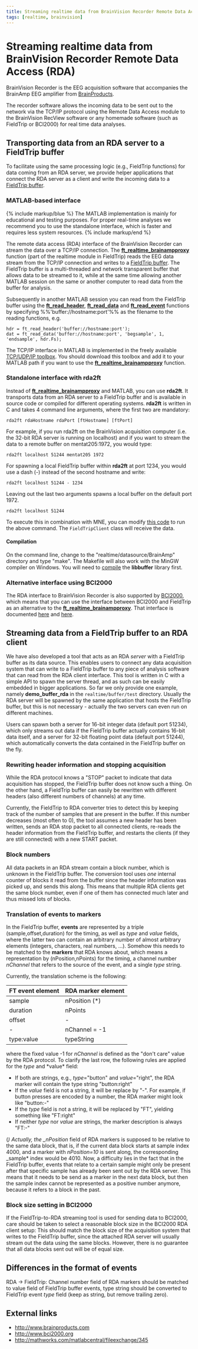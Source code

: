 ```yaml
---
title: Streaming realtime data from BrainVision Recorder Remote Data Access (RDA)
tags: [realtime, brainvision]
---
```


# Streaming realtime data from BrainVision Recorder Remote Data Access (RDA)

BrainVision Recorder is the EEG acquisition software that accompanies the BrainAmp EEG amplifier from [BrainProducts](http://www.brainproducts.com/).

The recorder software allows the incoming data to be sent out to the network via the TCP/IP protocol using the Remote Data Access module to the BrainVision RecView software or any homemade software (such as FieldTrip or BCI2000) for real time data analyses.

## Transporting data from an RDA server to a FieldTrip buffer

To facilitate using the same processing logic (e.g., FieldTrip functions) for data coming from an RDA server, we provide helper applications that connect the RDA server as a client and write the incoming data to a [FieldTrip buffer](/development/realtime/buffer).

### MATLAB-based interface

{% include markup/blue %}
The MATLAB implementation is mainly for educational and testing purposes. For proper real-time analyses we recommend you to use the standalone interface, which is faster and requires less system resources.
{% include markup/end %}

The remote data access (RDA) interface of the BrainVision Recorder can stream the data over a TCP/IP connection. The **[ft_realtime_brainampproxy](/reference/realtime/example/ft_realtime_brainampproxy)** function (part of the realtime module in FieldTrip) reads the EEG data stream from the TCP/IP connection and writes to a [FieldTrip buffer](/development/realtime). The FieldTrip buffer is a multi-threaded and network transparent buffer that allows data to be streamed to it, while at the same time allowing another MATLAB session on the same or another computer to read data from the buffer for analysis.

Subsequently in another MATLAB session you can read from the FieldTrip buffer using the **[ft_read_header](/reference/fileio/ft_read_header)**, **[ft_read_data](/reference/fileio/ft_read_data)** and **[ft_read_event](/reference/fileio/ft_read_event)** functions by specifying %%'buffer://hostname:port'%% as the filename to the reading functions, e.g.

    hdr = ft_read_header('buffer://hostname:port');
    dat = ft_read_data('buffer://hostname:port', 'begsample', 1, 'endsample', hdr.Fs);

The TCP/IP interface in MATLAB is implemented in the freely available [TCP/UDP/IP toolbox](http://mathworks.com/matlabcentral/fileexchange/345). You should download this toolbox and add it to your MATLAB path if you want to use the **[ft_realtime_brainampproxy](/reference/realtime/example/ft_realtime_brainampproxy)** function.

### Standalone interface with rda2ft

Instead of **[ft_realtime_brainampproxy](/reference/realtime/example/ft_realtime_brainampproxy)** and MATLAB, you can use **rda2ft**. It transports data from an RDA server to a FieldTrip buffer and is available in source code or compiled for different operating systems. **rda2ft** is written in C and takes 4 command line arguments, where the first two are mandatory:

    rda2ft rdaHostname rdaPort [ftHostname] [ftPort]

For example, if you run rda2ft on the BrainVision acquisition computer (i.e. the 32-bit RDA server is running on localhost) and if you want to stream the data to a remote buffer on mentat205:1972, you would type:

    rda2ft localhost 51244 mentat205 1972

For spawning a local FieldTrip buffer within **rda2ft** at port 1234, you would use a dash (-) instead of the second hostname and write:

    rda2ft localhost 51244 - 1234

Leaving out the last two arguments spawns a local buffer on the default port 1972.

    rda2ft localhost 51244
    
To execute this in combination with MNE, you can modify [this code](https://mne.tools/mne-realtime/auto_examples/plot_ftclient_rt_average.html) to run the above command. The `FieldTripClient` class will receive the data.

#### Compilation

On the command line, change to the "realtime/datasource/BrainAmp" directory and type "make". The Makefile will also work with the MinGW compiler on Windows. You will need to [compile](/development/realtime/reference_implementation#compiling_the_code) the **libbuffer** library first.

### Alternative interface using BCI2000

The RDA interface to BrainVision Recorder is also supported by [BCI2000](http://www.bci2000.org), which means that you can use the interface between BCI2000 and FieldTrip as an alternative to the **[ft_realtime_brainampproxy](/reference/realtime/example/ft_realtime_brainampproxy)**. That interface is documented [here](/development/realtime/bci2000) and [here](http://www.bci2000.org/wiki/index.php/Contributions:FieldTripBuffer).

## Streaming data from a FieldTrip buffer to an RDA client

We have also developed a tool that acts as an RDA _server_ with a FieldTrip buffer as its data source. This enables users to connect any data acquisition system that can write to a FieldTrip buffer to any piece of analysis software that can read from the RDA client interface. This tool is written in C with a simple API to spawn the server thread, and as such can be easily embedded in bigger applications. So far we only provide one example, namely **demo_buffer_rda** in the `realtime/buffer/test` directory. Usually the RDA server will be spawned by the same application that hosts the FieldTrip buffer, but this is not necessary - actually the two servers can even run on different machines.

Users can spawn both a server for 16-bit integer data (default port 51234), which only streams out data if the FieldTrip buffer actually contains 16-bit data itself, and a server for 32-bit floating point data (default port 51244), which automatically converts the data contained in the FieldTrip buffer on the fly.

### Rewriting header information and stopping acquisition

While the RDA protocol knows a "STOP" packet to indicate that data acquisition has stopped, the FieldTrip buffer does not know such a thing. On the other hand, a FieldTrip buffer can easily be rewritten with different headers (also different numbers of channels) at any time.

Currently, the FieldTrip to RDA converter tries to detect this by keeping track of the number of samples that are present in the buffer. If this number decreases (most often to 0), the tool assumes a new header has been written, sends an RDA stop packet to all connected clients, re-reads the header information from the FieldTrip buffer, and restarts the clients (if they are still connected) with a new START packet.

### Block numbers

All data packets in an RDA stream contain a block number, which is unknown in the FieldTrip buffer. The conversion tool uses _one_ internal counter of blocks it read from the buffer since the header information was picked up, and sends this along. This means that multiple RDA clients get the same block number, even if one of them has connected much later and thus missed lots of blocks.

### Translation of events to markers

In the FieldTrip buffer, **events** are represented by a triple (sample,offset,duration) for the timing, as well as _type_ and _value_ fields, where the latter two can contain an arbitrary number of almost arbitrary elements (integers, characters, real numbers, ...). Somehow this needs to be matched to the **markers** that RDA knows about, which means a representation by (nPosition,nPoints) for the timing, a channel number _nChannel_ that refers to the source of the event, and a single _type_ string.

Currently, the translation scheme is the following:

| FT event element | RDA marker element |
| ---------------- | ------------------ |
| sample           | nPosition (\*)     |
| duration         | nPoints            |
| offset           | -                  |
| -                | nChannel = -1      |
| type:value       | typeString         |

where the fixed value -1 for _nChannel_ is defined as the "don't care" value by the RDA protocol.
To clarify the last row, the following rules are applied for the _type_ and \*value\* field:

- If both are strings, e.g., _type_="button" and _value_="right", the RDA marker will contain the type string "button:right"
- If the _value_ field is not a string, it will be replace by "-". For example, if button presses are encoded by a number, the RDA marker might look like "button:-"
- If the _type_ field is not a string, it will be replaced by "FT", yielding something like "FT:right"
- If neither _type_ nor _value_ are strings, the marker description is always "FT:-"

(_) Actually, the \_nPosition_ field of RDA markers is supposed to be relative to the same data block, that is, if the current data block starts at sample index 4000, and a marker with _nPosition=10_ is sent along, the corresponding \_sample\* index would be 4010. Now, a difficulty lies in the fact that in the FieldTrip buffer, events that relate to a certain sample might only be present after that specific sample has already been sent out by the RDA server. This means that it needs to be send as a marker in the next data block, but then the sample index cannot be represented as a positive number anymore, because it refers to a block in the past.

### Block size setting in BCI2000

If the FieldTrip-to-RDA streaming tool is used for sending data to BCI2000, care should be taken to select a reasonable block size in the BCI2000 RDA client setup: This should match the block size of the acquisition system that writes to the FieldTrip buffer, since the attached RDA server will usually stream out the data using the same blocks. However, there is no guarantee that all data blocks sent out will be of equal size.

## Differences in the format of events

RDA -> FieldTrip: Channel number field of RDA markers should be matched to value field of FieldTrip buffer events, type string should be converted to FieldTrip event _type_ field (keep as string, but remove trailing zero).

## External links

- <http://www.brainproducts.com>
- <http://www.bci2000.org>
- <http://mathworks.com/matlabcentral/fileexchange/345>
